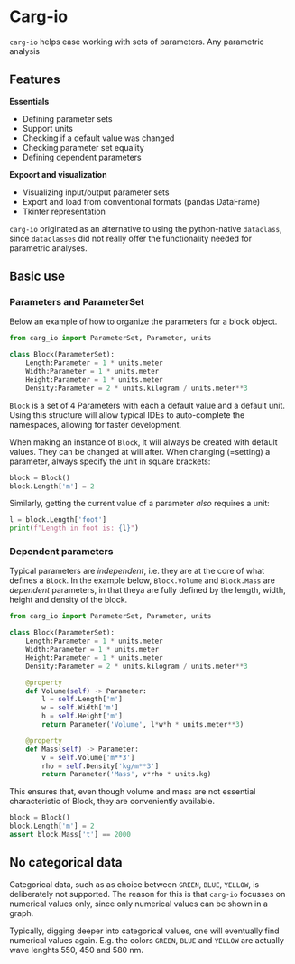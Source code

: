 # Carg-io

`carg-io` helps ease working with sets of parameters.
Any parametric analysis

## Features

**Essentials**
- Defining parameter sets
- Support units
- Checking if a default value was changed
- Checking parameter set equality
- Defining dependent parameters

**Expoort and visualization**
- Visualizing input/output parameter sets
- Export and load from conventional formats (pandas DataFrame)
- Tkinter representation


`carg-io` originated as an alternative to using the python-native `dataclass`, since `dataclasses` did not really offer the functionality needed for parametric analyses.

## Basic use

### Parameters and ParameterSet
Below an example of how to organize the parameters for a block object.


```python
from carg_io import ParameterSet, Parameter, units

class Block(ParameterSet):
    Length:Parameter = 1 * units.meter
    Width:Parameter = 1 * units.meter
    Height:Parameter = 1 * units.meter
    Density:Parameter = 2 * units.kilogram / units.meter**3
```

`Block` is a set of 4 Parameters with each a default value and a default unit.
Using this structure will allow typical IDEs to auto-complete the namespaces, allowing for faster development.

When making an instance of `Block`, it will always be created with default values.
They can be changed at will after. When changing (=setting) a parameter, always specify the unit in square brackets:

```python
block = Block()
block.Length['m'] = 2
```

Similarly, getting the current value of a parameter *also* requires a unit:

```python
l = block.Length['foot']
print(f"Length in foot is: {l}")
```


### Dependent parameters
Typical parameters are *independent*, i.e. they are at the core of what defines a `Block`.
In the example below, `Block.Volume` and `Block.Mass` are *dependent* parameters, in that theya are fully defined by the length, width, height and density of the block.

```python
from carg_io import ParameterSet, Parameter, units

class Block(ParameterSet):
    Length:Parameter = 1 * units.meter
    Width:Parameter = 1 * units.meter
    Height:Parameter = 1 * units.meter
    Density:Parameter = 2 * units.kilogram / units.meter**3

    @property
    def Volume(self) -> Parameter:
        l = self.Length['m']
        w = self.Width['m']
        h = self.Height['m']
        return Parameter('Volume', l*w*h * units.meter**3)

    @property
    def Mass(self) -> Parameter:
        v = self.Volume['m**3']
        rho = self.Density['kg/m**3']
        return Parameter('Mass', v*rho * units.kg)

```

This ensures that, even though volume and mass are not essential characteristic of Block, they are conveniently available.

```python
block = Block()
block.Length['m'] = 2
assert block.Mass['t'] == 2000

```

## No categorical data
Categorical data, such as as choice between `GREEN`, `BLUE`, `YELLOW`, is deliberately not supported.
The reason for this is that `carg-io` focusses on numerical values only, since only numerical values can be shown in a graph.

Typically, digging deeper into categorical values, one will eventually find numerical values again. E.g. the colors `GREEN`, `BLUE` and `YELLOW` are actually wave lenghts 550, 450 and 580 nm.


